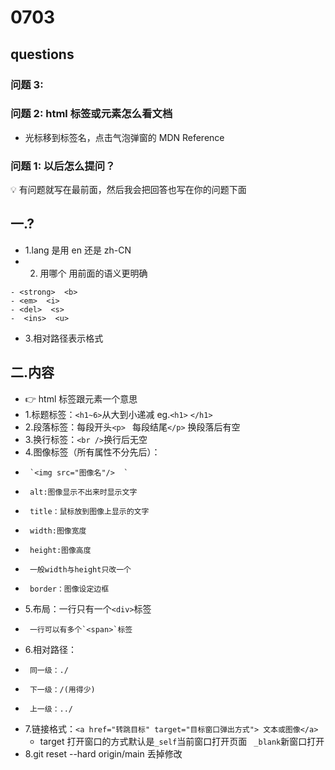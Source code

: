 # 0703

## questions

### 问题 3:

### 问题 2: html 标签或元素怎么看文档

- 光标移到标签名，点击气泡弹窗的 MDN Reference

### 问题 1: 以后怎么提问？

💡 有问题就写在最前面，然后我会把回答也写在你的问题下面

## 一.?

- 1.lang 是用 en 还是 zh-CN
- 2. 用哪个 用前面的语义更明确

```
- <strong>  <b>
- <em>  <i>
- <del>  <s>
-  <ins>  <u>
```

- 3.相对路径表示格式

## 二.内容

- 👉 html 标签跟元素一个意思
- 1.标题标签：`<h1~6>`从大到小递减 eg.`<h1>` `</h1>`
- 2.段落标签：每段开头`<p> ` 每段结尾`</p>` 换段落后有空
- 3.换行标签：`<br />`换行后无空
- 4.图像标签（所有属性不分先后）：
-      `<img src="图像名"/>  `
-      alt:图像显示不出来时显示文字
-      title：鼠标放到图像上显示的文字
-      width:图像宽度
-      height:图像高度
-      一般width与height只改一个
-      border：图像设定边框
- 5.布局：一行只有一个`<div>`标签
-      一行可以有多个`<span>`标签
- 6.相对路径：
-      同一级：./
-      下一级：/(用得少)
-      上一级：../
- 7.链接格式：`<a href="转跳目标" target="目标窗口弹出方式"> 文本或图像</a>`
  - target 打开窗口的方式默认是`_self`当前窗口打开页面 ` _blank`新窗口打开
- 8.git reset --hard origin/main  丢掉修改